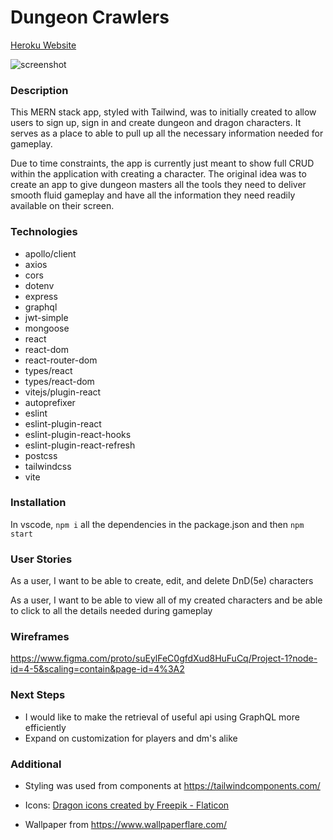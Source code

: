 # Dungeon Crawlers
[Heroku Website](https://dungeon-crawlers.herokuapp.com/)

![screenshot](screenshot.png)

### Description

This MERN stack app, styled with Tailwind, was to initially created to allow users to sign up, sign in and create dungeon and dragon characters. It serves as a place to able to pull up all the necessary information needed for gameplay.

Due to time constraints, the app is currently just meant to show full CRUD within the application with creating a character. The original idea was to create an app to give dungeon masters all the tools they need to deliver smooth fluid gameplay and have all the information they need readily available on their screen.

### Technologies

- apollo/client
- axios
- cors
- dotenv
- express
- graphql
- jwt-simple
- mongoose
- react
- react-dom
- react-router-dom
- types/react
- types/react-dom
- vitejs/plugin-react
- autoprefixer
- eslint
- eslint-plugin-react
- eslint-plugin-react-hooks
- eslint-plugin-react-refresh
- postcss
- tailwindcss
- vite

### Installation

In vscode, ```npm i``` all the dependencies in the package.json and then ```npm start```

### User Stories

As a user, I want to be able to create, edit, and delete DnD(5e) characters

As a user, I want to be able to view all of my created characters and be able to click to all the details needed during gameplay

### Wireframes

https://www.figma.com/proto/suEylFeC0gfdXud8HuFuCq/Project-1?node-id=4-5&scaling=contain&page-id=4%3A2

### Next Steps

- I would like to make the retrieval of useful api using GraphQL more efficiently
- Expand on customization for players and dm's alike

### Additional

- Styling was used from components at https://tailwindcomponents.com/

- Icons: <a href="https://www.flaticon.com/free-icons/dragon" title="dragon icons">Dragon icons created by Freepik - Flaticon</a>

- Wallpaper from https://www.wallpaperflare.com/